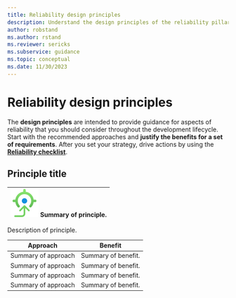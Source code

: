 ```yaml
---
title: Reliability design principles
description: Understand the design principles of the reliability pillar.
author: robstand
ms.author: rstand
ms.reviewer: sericks
ms.subservice: guidance
ms.topic: conceptual
ms.date: 11/30/2023
---
```


# Reliability design principles 

The **design principles** are intended to provide guidance for aspects of reliability that you should consider throughout the development lifecycle. Start with the recommended approaches and **justify the benefits for a set of requirements**. After you set your strategy, drive actions by using the [**Reliability checklist**](./checklist.md).

## Principle title

|![Goal icon](../_images/goal.svg) Summary of principle.|
|--|

Description of principle.

|Approach|Benefit|
|-|-|
|Summary of approach|Summary of benefit.|
|Summary of approach|Summary of benefit.|
|Summary of approach|Summary of benefit.|
|Summary of approach|Summary of benefit.|